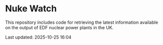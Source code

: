 # Nuke Watch

This repository includes code for retrieving the latest information available on the output of EDF nuclear power plants in the UK.

Last updated: 2025-10-25 16:04